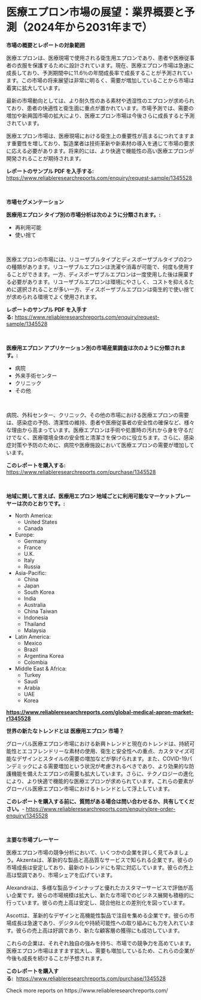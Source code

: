 <p><h1>医療エプロン市場の展望：業界概要と予測（2024年から2031年まで）</h1></p><p><strong>市場の概要とレポートの対象範囲</strong></p>
<p><p>医療エプロンは、医療現場で使用される衛生用エプロンであり、患者や医療従事者の衣服を保護するために設計されています。現在、医療エプロン市場は急速に成長しており、予測期間中に11.6％の年間成長率で成長することが予測されています。この市場の将来展望は非常に明るく、需要が増加していることから市場は着実に拡大しています。</p><p>最新の市場動向としては、より耐久性のある素材や透湿性のエプロンが求められており、患者の快適性と衛生面に重点が置かれています。市場予測では、需要の増加や新興国市場の拡大により、医療エプロン市場は今後さらに成長すると予測されています。</p><p>医療エプロン市場は、医療現場における衛生上の重要性が高まるにつれてますます重要性を増しており、製造業者は技術革新や新素材の導入を通じて市場の要求に応える必要があります。将来的には、より快適で機能性の高い医療エプロンが開発されることが期待されます。</p></p>
<p><strong>レポートのサンプル PDF を入手する:</strong> <a href="https://www.reliableresearchreports.com/enquiry/request-sample/1345528">https://www.reliableresearchreports.com/enquiry/request-sample/1345528</a></p>
<p>&nbsp;</p>
<p><strong>市場セグメンテーション</strong></p>
<p><strong>医療用エプロン タイプ別の市場分析は次のように分類されます。:</strong></p>
<p><ul><li>再利用可能</li><li>使い捨て</li></ul></p>
<p>&nbsp;</p>
<p><p>医療エプロンの市場には、リユーザブルタイプとディスポーザブルタイプの2つの種類があります。リユーザブルエプロンは洗濯や消毒が可能で、何度も使用することができます。一方、ディスポーザブルエプロンは一度使用した後は廃棄する必要があります。リユーザブルエプロンは環境にやさしく、コストを抑えるために選択されることが多い一方、ディスポーザブルエプロンは衛生的で使い捨てが求められる環境でよく使用されます。</p></p>
<p><strong>レポートのサンプル PDF を入手する:</strong>&nbsp;<a href="https://www.reliableresearchreports.com/enquiry/request-sample/1345528">https://www.reliableresearchreports.com/enquiry/request-sample/1345528</a></p>
<p>&nbsp;</p>
<p><strong> 医療用エプロン アプリケーション別の市場産業調査は次のように分類されます。:</strong></p>
<p><ul><li>病院</li><li>外来手術センター</li><li>クリニック</li><li>その他</li></ul></p>
<p>&nbsp;</p>
<p><p>病院、外科センター、クリニック、その他の市場における医療エプロンの需要は、感染症の予防、清潔性の維持、患者や医療従事者の安全性の確保など、様々な理由から高まっています。医療エプロンは手術や処置時の汚れから身を守るだけでなく、医療環境全体の安全性と清潔さを保つのに役立ちます。さらに、感染症対策や予防のために、病院や医療施設において医療エプロンの需要が増加しています。 </p></p>
<p><strong>このレポートを購入する:</strong>&nbsp; <a href="https://www.reliableresearchreports.com/purchase/1345528">https://www.reliableresearchreports.com/purchase/1345528</a></p>
<p>&nbsp;</p>
<p><strong>地域に関して言えば、医療用エプロン 地域ごとに利用可能なマーケットプレーヤーは次のとおりです。:</strong></p>
<p><ul>
    <li>
        North America:
        <ul>
            <li>United States</li>
            <li>Canada</li>
        </ul>
    </li>
    <li>
        Europe:
        <ul>
            <li>Germany</li>
            <li>France</li>
            <li>U.K.</li>
            <li>Italy</li>
            <li>Russia</li>
        </ul>
    </li>
    <li>
        Asia-Pacific:
        <ul>
            <li>China</li>
            <li>Japan</li>
            <li>South Korea</li>
            <li>India</li>
            <li>Australia</li>
            <li>China Taiwan</li>
            <li>Indonesia</li>
            <li>Thailand</li>
            <li>Malaysia</li>
        </ul>
    </li>
    <li>
        Latin America:
        <ul>
            <li>Mexico</li>
            <li>Brazil</li>
            <li>Argentina Korea</li>
            <li>Colombia</li>
        </ul>
    </li>
    <li>
        Middle East & Africa:
        <ul>
            <li>Turkey</li>
            <li>Saudi</li>
            <li>Arabia</li>
            <li>UAE</li>
            <li>Korea</li>
        </ul>
    </li>
    </ul></p>
<p><strong><a href="https://www.reliableresearchreports.com/global-medical-apron-market-r1345528">https://www.reliableresearchreports.com/global-medical-apron-market-r1345528</a></strong>&nbsp;</p>
<p><strong>世界の新たなトレンドとは 医療用エプロン 市場？</strong></p>
<p><p>グローバル医療エプロン市場における新興トレンドと現在のトレンドは、持続可能性とエコフレンドリーな素材の使用、衛生と安全性への重点、カスタマイズ可能なデザインとスタイルの需要の増加などが挙げられます。また、COVID-19パンデミックによる需要増加という状況が考慮されるべきであり、より効果的な防護機能を備えたエプロンの需要も拡大しています。さらに、テクノロジーの進化により、より快適で機能的な医療エプロンが求められています。これらの要素がグローバル医療エプロン市場におけるトレンドとして浮上しています。</p></p>
<p><strong>このレポートを購入する前に、質問がある場合は問い合わせるか、共有してください。</strong>- <a href="https://www.reliableresearchreports.com/enquiry/pre-order-enquiry/1345528">https://www.reliableresearchreports.com/enquiry/pre-order-enquiry/1345528</a></p>
<p>&nbsp;</p>
<p><strong>主要な市場プレーヤー</strong></p>
<p><p>医療エプロン市場の競争分析において、いくつかの企業を詳しく見てみましょう。Akzentaは、革新的な製品と高品質なサービスで知られる企業です。彼らの市場成長は安定しており、最新のトレンドにも常に対応しています。彼らの売上高は堅調であり、市場シェアを広げています。</p><p>Alexandraは、多様な製品ラインナップと優れたカスタマーサービスで評価が高い企業です。彼らの市場規模は拡大し、新たな市場でのビジネス展開も積極的に行っています。彼らの売上高は安定し、競合他社との差別化を図っています。</p><p>Ascottは、革新的なデザインと高機能性製品で注目を集める企業です。彼らの市場成長は急速であり、デジタル化や持続可能性への取り組みにも力を入れています。彼らの売上高は好調であり、新たな顧客層の獲得にも成功しています。</p><p>これらの企業は、それぞれ独自の強みを持ち、市場での競争力を高めています。医療エプロン市場はますます拡大し、需要も増加しているため、これらの企業が今後も成長を続けることが予想されます。</p></p>
<p><strong>このレポートを購入する:</strong>&nbsp;&nbsp;<a href="https://www.reliableresearchreports.com/purchase/1345528">https://www.reliableresearchreports.com/purchase/1345528</a></p>
<p>Check more reports on https://www.reliableresearchreports.com/</p>